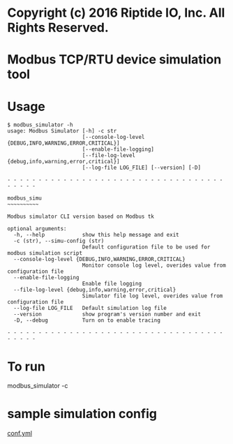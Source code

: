 # Copyright (c) 2016 Riptide IO, Inc. All Rights Reserved.

# Modbus TCP/RTU device simulation tool

# Usage

```
$ modbus_simulator -h
usage: Modbus Simulator [-h] -c str
                        [--console-log-level {DEBUG,INFO,WARNING,ERROR,CRITICAL}]
                        [--enable-file-logging]
                        [--file-log-level {debug,info,warning,error,critical}]
                        [--log-file LOG_FILE] [--version] [-D]

- - - - - - - - - - - - - - - - - - - - - - - - - - - - - - - - - - - - - - - -

modbus_simu
~~~~~~~~~~

Modbus simulator CLI version based on Modbus tk

optional arguments:
  -h, --help            show this help message and exit
  -c (str), --simu-config (str)
                        Default configuration file to be used for modbus simulation script
  --console-log-level {DEBUG,INFO,WARNING,ERROR,CRITICAL}
                        Monitor console log level, overides value from configuration file
  --enable-file-logging
                        Enable file logging
  --file-log-level {debug,info,warning,error,critical}
                        Simulator file log level, overides value from configuration file
  --log-file LOG_FILE   Default simulation log file
  --version             show program's version number and exit
  -D, --debug           Turn on to enable tracing

- - - - - - - - - - - - - - - - - - - - - - - - - - - - - - - - - - - - - - - -

```

# To run
modbus_simulator  -c <PATH to config file>

# sample simulation config
[conf.yml](configs/conf.yml)


